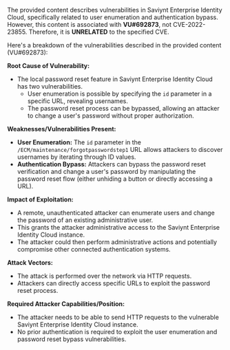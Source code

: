 The provided content describes vulnerabilities in Saviynt Enterprise Identity Cloud, specifically related to user enumeration and authentication bypass. However, this content is associated with **VU#692873**, not CVE-2022-23855. Therefore, it is **UNRELATED** to the specified CVE.

Here's a breakdown of the vulnerabilities described in the provided content (VU#692873):

**Root Cause of Vulnerability:**
- The local password reset feature in Saviynt Enterprise Identity Cloud has two vulnerabilities.
  - User enumeration is possible by specifying the `id` parameter in a specific URL, revealing usernames.
  - The password reset process can be bypassed, allowing an attacker to change a user's password without proper authorization.

**Weaknesses/Vulnerabilities Present:**
- **User Enumeration:** The `id` parameter in the `/ECM/maintenance/forgotpasswordstep1` URL allows attackers to discover usernames by iterating through ID values.
- **Authentication Bypass:** Attackers can bypass the password reset verification and change a user's password by manipulating the password reset flow (either unhiding a button or directly accessing a URL).

**Impact of Exploitation:**
- A remote, unauthenticated attacker can enumerate users and change the password of an existing administrative user.
- This grants the attacker administrative access to the Saviynt Enterprise Identity Cloud instance.
- The attacker could then perform administrative actions and potentially compromise other connected authentication systems.

**Attack Vectors:**
- The attack is performed over the network via HTTP requests.
- Attackers can directly access specific URLs to exploit the password reset process.

**Required Attacker Capabilities/Position:**
- The attacker needs to be able to send HTTP requests to the vulnerable Saviynt Enterprise Identity Cloud instance.
- No prior authentication is required to exploit the user enumeration and password reset bypass vulnerabilities.